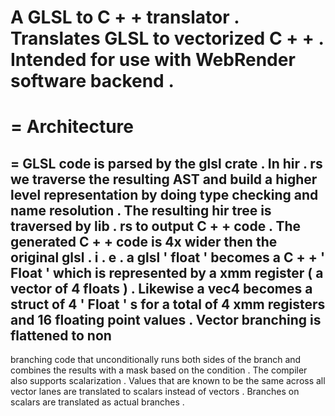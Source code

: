 A
GLSL
to
C
+
+
translator
.
Translates
GLSL
to
vectorized
C
+
+
.
Intended
for
use
with
WebRender
software
backend
.
=
=
Architecture
=
=
GLSL
code
is
parsed
by
the
glsl
crate
.
In
hir
.
rs
we
traverse
the
resulting
AST
and
build
a
higher
level
representation
by
doing
type
checking
and
name
resolution
.
The
resulting
hir
tree
is
traversed
by
lib
.
rs
to
output
C
+
+
code
.
The
generated
C
+
+
code
is
4x
wider
then
the
original
glsl
.
i
.
e
.
a
glsl
'
float
'
becomes
a
C
+
+
'
Float
'
which
is
represented
by
a
xmm
register
(
a
vector
of
4
floats
)
.
Likewise
a
vec4
becomes
a
struct
of
4
'
Float
'
s
for
a
total
of
4
xmm
registers
and
16
floating
point
values
.
Vector
branching
is
flattened
to
non
-
branching
code
that
unconditionally
runs
both
sides
of
the
branch
and
combines
the
results
with
a
mask
based
on
the
condition
.
The
compiler
also
supports
scalarization
.
Values
that
are
known
to
be
the
same
across
all
vector
lanes
are
translated
to
scalars
instead
of
vectors
.
Branches
on
scalars
are
translated
as
actual
branches
.
